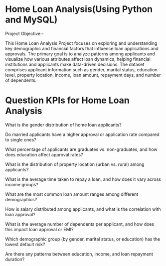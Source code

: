# **Home Loan Analysis(Using Python and MySQL)**
Project Objective:-

This Home Loan Analysis Project focuses on exploring and understanding key demographic and financial factors that influence loan applications and approvals. The primary goal is to analyze patterns among applicants and visualize how various attributes affect loan dynamics, helping financial institutions and applicants make data-driven decisions.
The dataset comprises applicant information such as gender, marital status, education level, property location, income, loan amount, repayment days, and number of dependents.
# **Question KPIs for Home Loan Analysis**
What is the gender distribution of home loan applicants?

Do married applicants have a higher approval or application rate compared to single ones?

What percentage of applicants are graduates vs. non-graduates, and how does education affect approval rates?

What is the distribution of property location (urban vs. rural) among applicants?

What is the average time taken to repay a loan, and how does it vary across income groups?

What are the most common loan amount ranges among different demographics?

How is salary distributed among applicants, and what is the correlation with loan approval?

What is the average number of dependents per applicant, and how does this impact loan approval or EMI?

Which demographic group (by gender, marital status, or education) has the lowest default risk?

Are there any patterns between education, income, and loan repayment duration?
